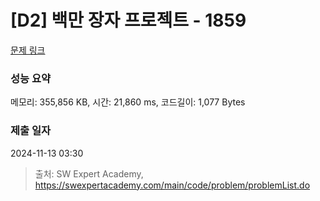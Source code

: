 # [D2] 백만 장자 프로젝트 - 1859 

[문제 링크](https://swexpertacademy.com/main/code/problem/problemDetail.do?contestProbId=AV5LrsUaDxcDFAXc) 

### 성능 요약

메모리: 355,856 KB, 시간: 21,860 ms, 코드길이: 1,077 Bytes

### 제출 일자

2024-11-13 03:30



> 출처: SW Expert Academy, https://swexpertacademy.com/main/code/problem/problemList.do